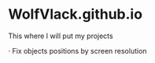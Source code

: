 # WolfVlack.github.io
This where I will put my projects


· Fix objects positions by screen resolution

